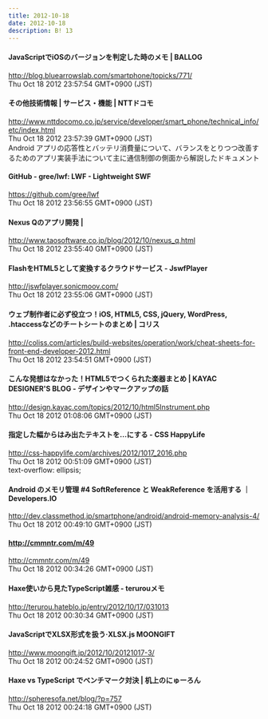 ```yaml
---
title: 2012-10-18
date: 2012-10-18
description: B! 13
---
```


#### JavaScriptでiOSのバージョンを判定した時のメモ | BALLOG
http://blog.bluearrowslab.com/smartphone/topicks/771/<br>
Thu Oct 18 2012 23:57:54 GMT+0900 (JST)<br>


#### その他技術情報 | サービス・機能 | NTTドコモ
http://www.nttdocomo.co.jp/service/developer/smart_phone/technical_info/etc/index.html<br>
Thu Oct 18 2012 23:57:39 GMT+0900 (JST)<br>
Android アプリの応答性とバッテリ消費量について、バランスをとりつつ改善するためのアプリ実装手法について主に通信制御の側面から解説したドキュメント


#### GitHub - gree/lwf: LWF - Lightweight SWF
https://github.com/gree/lwf<br>
Thu Oct 18 2012 23:56:55 GMT+0900 (JST)<br>


#### Nexus Qのアプリ開発 | 
http://www.taosoftware.co.jp/blog/2012/10/nexus_q.html<br>
Thu Oct 18 2012 23:55:40 GMT+0900 (JST)<br>


#### FlashをHTML5として変換するクラウドサービス - JswfPlayer
http://jswfplayer.sonicmoov.com/<br>
Thu Oct 18 2012 23:55:06 GMT+0900 (JST)<br>


####   ウェブ制作者に必ず役立つ！iOS, HTML5, CSS, jQuery, WordPress, .htaccessなどのチートシートのまとめ | コリス
http://coliss.com/articles/build-websites/operation/work/cheat-sheets-for-front-end-developer-2012.html<br>
Thu Oct 18 2012 23:54:51 GMT+0900 (JST)<br>


#### こんな発想はなかった！HTML5でつくられた楽器まとめ | KAYAC DESIGNER'S BLOG - デザインやマークアップの話
http://design.kayac.com/topics/2012/10/html5Instrument.php<br>
Thu Oct 18 2012 01:08:06 GMT+0900 (JST)<br>


#### 指定した幅からはみ出たテキストを...にする - CSS HappyLife
http://css-happylife.com/archives/2012/1017_2016.php<br>
Thu Oct 18 2012 00:51:09 GMT+0900 (JST)<br>
text-overflow: ellipsis;


#### Android のメモリ管理 #4 SoftReference と WeakReference を活用する ｜ Developers.IO
http://dev.classmethod.jp/smartphone/android/android-memory-analysis-4/<br>
Thu Oct 18 2012 00:49:10 GMT+0900 (JST)<br>


#### http://cmmntr.com/m/49
http://cmmntr.com/m/49<br>
Thu Oct 18 2012 00:34:26 GMT+0900 (JST)<br>


#### Haxe使いから見たTypeScript雑感 - terurouメモ
http://terurou.hateblo.jp/entry/2012/10/17/031013<br>
Thu Oct 18 2012 00:30:34 GMT+0900 (JST)<br>


#### JavaScriptでXLSX形式を扱う·XLSX.js MOONGIFT
http://www.moongift.jp/2012/10/20121017-3/<br>
Thu Oct 18 2012 00:24:52 GMT+0900 (JST)<br>


#### Haxe vs TypeScript でベンチマーク対決 | 机上のにゅーろん
http://spheresofa.net/blog/?p=757<br>
Thu Oct 18 2012 00:24:18 GMT+0900 (JST)<br>


